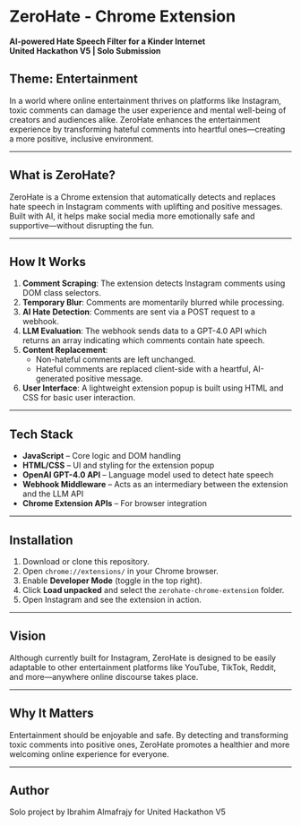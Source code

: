# ZeroHate - Chrome Extension  
**AI-powered Hate Speech Filter for a Kinder Internet**  
**United Hackathon V5 | Solo Submission**  

## Theme: Entertainment  
In a world where online entertainment thrives on platforms like Instagram, toxic comments can damage the user experience and mental well-being of creators and audiences alike. ZeroHate enhances the entertainment experience by transforming hateful comments into heartful ones—creating a more positive, inclusive environment.

---

## What is ZeroHate?  
ZeroHate is a Chrome extension that automatically detects and replaces hate speech in Instagram comments with uplifting and positive messages. Built with AI, it helps make social media more emotionally safe and supportive—without disrupting the fun.

---

## How It Works  
1. **Comment Scraping**: The extension detects Instagram comments using DOM class selectors.
2. **Temporary Blur**: Comments are momentarily blurred while processing.
3. **AI Hate Detection**: Comments are sent via a POST request to a webhook.
4. **LLM Evaluation**: The webhook sends data to a GPT-4.0 API which returns an array indicating which comments contain hate speech.
5. **Content Replacement**:
   - Non-hateful comments are left unchanged.
   - Hateful comments are replaced client-side with a heartful, AI-generated positive message.
6. **User Interface**: A lightweight extension popup is built using HTML and CSS for basic user interaction.

---

## Tech Stack  
- **JavaScript** – Core logic and DOM handling  
- **HTML/CSS** – UI and styling for the extension popup  
- **OpenAI GPT-4.0 API** – Language model used to detect hate speech  
- **Webhook Middleware** – Acts as an intermediary between the extension and the LLM API  
- **Chrome Extension APIs** – For browser integration

---

## Installation  
1. Download or clone this repository.  
2. Open `chrome://extensions/` in your Chrome browser.  
3. Enable **Developer Mode** (toggle in the top right).  
4. Click **Load unpacked** and select the `zerohate-chrome-extension` folder.  
5. Open Instagram and see the extension in action.

---

## Vision  
Although currently built for Instagram, ZeroHate is designed to be easily adaptable to other entertainment platforms like YouTube, TikTok, Reddit, and more—anywhere online discourse takes place.

---

## Why It Matters  
Entertainment should be enjoyable and safe. By detecting and transforming toxic comments into positive ones, ZeroHate promotes a healthier and more welcoming online experience for everyone.

---

## Author  
Solo project by Ibrahim Almafrajy for United Hackathon V5

